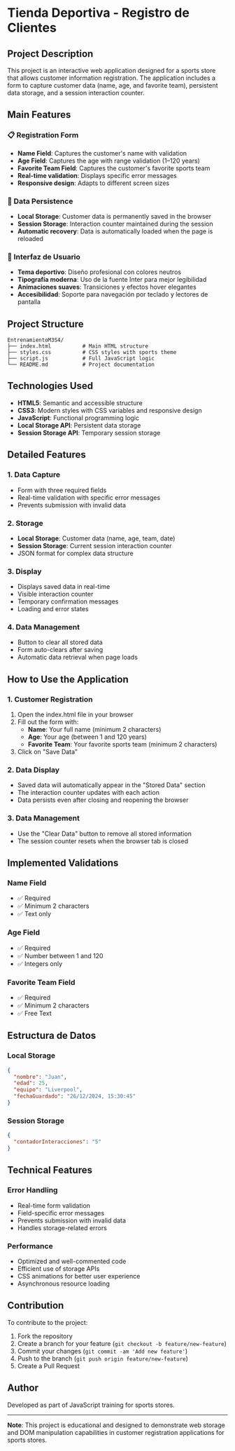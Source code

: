 # Tienda Deportiva - Registro de Clientes

## Project Description

This project is an interactive web application designed for a sports store that allows customer information registration. The application includes a form to capture customer data (name, age, and favorite team), persistent data storage, and a session interaction counter.

## Main Features

### 📋 Registration Form
- **Name Field**: Captures the customer's name with validation
- **Age Field**: Captures the age with range validation (1–120 years)
- **Favorite Team Field**: Captures the customer's favorite sports team
- **Real-time validation**: Displays specific error messages
- **Responsive design**: Adapts to different screen sizes

### 💾 Data Persistence
- **Local Storage**: Customer data is permanently saved in the browser
- **Session Storage**: Interaction counter maintained during the session
- **Automatic recovery**: Data is automatically loaded when the page is reloaded

### 🎨 Interfaz de Usuario
- **Tema deportivo**: Diseño profesional con colores neutros
- **Tipografía moderna**: Uso de la fuente Inter para mejor legibilidad
- **Animaciones suaves**: Transiciones y efectos hover elegantes
- **Accesibilidad**: Soporte para navegación por teclado y lectores de pantalla

## Project Structure

```
EntrenamientoM3S4/
├── index.html          # Main HTML structure
├── styles.css          # CSS styles with sports theme
├── script.js           # Full JavaScript logic
└── README.md           # Project documentation

```

## Technologies Used

- **HTML5**: Semantic and accessible structure
- **CSS3**: Modern styles with CSS variables and responsive design
- **JavaScript**: Functional programming logic
- **Local Storage API**: Persistent data storage
- **Session Storage API**: Temporary session storage

## Detailed Features

### 1. Data Capture
- Form with three required fields
- Real-time validation with specific error messages
- Prevents submission with invalid data

### 2. Storage
- **Local Storage**: Customer data (name, age, team, date)
- **Session Storage**: Current session interaction counter
- JSON format for complex data structure

### 3. Display
- Displays saved data in real-time
- Visible interaction counter
- Temporary confirmation messages
- Loading and error states

### 4. Data Management
- Button to clear all stored data
- Form auto-clears after saving
- Automatic data retrieval when page loads

## How to Use the Application 

### 1. Customer Registration
1. Open the index.html file in your browser
2. Fill out the form with:
   - **Name**: Your full name (minimum 2 characters)
   - **Age**: Your age (between 1 and 120 years)
   - **Favorite Team**: Your favorite sports team (minimum 2 characters)
3. Click on "Save Data"

### 2. Data Display
- Saved data will automatically appear in the "Stored Data" section
- The interaction counter updates with each action
- Data persists even after closing and reopening the browser

### 3. Data Management
- Use the "Clear Data" button to remove all stored information
- The session counter resets when the browser tab is closed

## Implemented Validations

### Name Field
- ✅ Required
- ✅ Minimum 2 characters
- ✅ Text only

### Age Field
- ✅ Required
- ✅ Number between 1 and 120
- ✅ Integers only

### Favorite Team Field
- ✅ Required
- ✅ Minimum 2 characters
- ✅ Free Text 

## Estructura de Datos

### Local Storage
```json
{
  "nombre": "Juan",
  "edad": 25,
  "equipo": "Liverpool",
  "fechaGuardado": "26/12/2024, 15:30:45"
}
```

### Session Storage
```json
{
  "contadorInteracciones": "5"
}
```

## Technical Features

### Error Handling
- Real-time form validation
- Field-specific error messages
- Prevents submission with invalid data
- Handles storage-related errors

### Performance
- Optimized and well-commented code
- Efficient use of storage APIs
- CSS animations for better user experience
- Asynchronous resource loading

## Contribution

To contribute to the project:

1. Fork the repository
2. Create a branch for your feature (`git checkout -b feature/new-feature`)
3. Commit your changes (`git commit -am 'Add new feature'`)
4. Push to the branch (`git push origin feature/new-feature`)
5. Create a Pull Request

## Author

Developed as part of JavaScript training for sports stores.

---

**Note**: This project is educational and designed to demonstrate web storage and DOM manipulation capabilities in customer registration applications for sports stores.